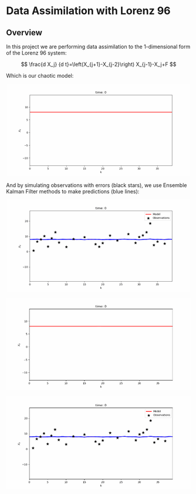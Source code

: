 # Data Assimilation with Lorenz 96

## Overview
In this project we are performing data assimilation to the 1-dimensional form of the Lorenz 96 system:

$$
\frac{d X_j}  {d t}=\left(X_{j+1}-X_{j-2}\right) X_{j-1}-X_j+F
$$

Which is our chaotic model:

<p align="center">
    <img src="notebooks/gifs/lorenz96_1d.gif" alt="Lorenz 96" width="500"/>
</p>

And by simulating observations with errors (black stars), we use Ensemble Kalman Filter methods to make predictions (blue lines):

<p align="center">
    <img src="notebooks/gifs/lorenz96_EnKF.gif" alt="Lorenz 96 EnKF" width="500"/>
</p>




![Lorenz 96 Animation](notebooks/gifs/lorenz96_1d.gif)


![Lorenz 96 Animation](notebooks/gifs/lorenz96_EnKF.gif)

